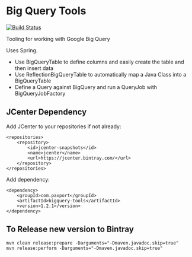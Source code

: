 Big Query Tools
===================

[![Build Status](https://travis-ci.org/paxport/bigquery-tools.svg?branch=master)](https://travis-ci.org/paxport/bigquery-tools)

Tooling for working with Google Big Query

Uses Spring.


* Use BigQueryTable to define columns and easily create the table and then insert data
* Use ReflectionBigQueryTable to automatically map a Java Class into a BigQueryTable
* Define a Query against BigQuery and run a QueryJob with BigQueryJobFactory

## JCenter Dependency

Add JCenter to your repositories if not already:

    <repositories>
        <repository>
            <id>jcenter-snapshots</id>
            <name>jcenter</name>
            <url>https://jcenter.bintray.com/</url>
        </repository>
    </repositories>
    
Add dependency:

    <dependency>
        <groupId>com.paxport</groupId>
        <artifactId>bigquery-tools</artifactId>
        <version>1.2.1</version>
    </dependency>


## To Release new version to Bintray

    mvn clean release:prepare -Darguments="-Dmaven.javadoc.skip=true"
    mvn release:perform -Darguments="-Dmaven.javadoc.skip=true"


